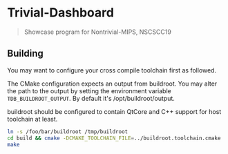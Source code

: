 # Trivial-Dashboard
> Showcase program for Nontrivial-MIPS, NSCSCC19

## Building
You may want to configure your cross compile toolchain first as followed.

The CMake configuration expects an output from buildroot. You may alter the path to the output by setting the environment variable `TDB_BUILDROOT_OUTPUT`. By default it's /opt/buildroot/output.

buildroot should be configured to contain QtCore and C++ support for host toolchain at least.

```bash
ln -s /foo/bar/buildroot /tmp/buildroot
cd build && cmake -DCMAKE_TOOLCHAIN_FILE=../buildroot.toolchain.cmake ..
make
```
